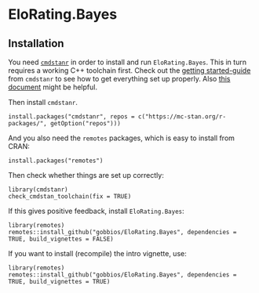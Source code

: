 # EloRating.Bayes

## Installation

You need [`cmdstanr`](https://mc-stan.org/cmdstanr/) in order to install and run `EloRating.Bayes`. 
This in turn requires a working C++ toolchain first. 
Check out the [getting started-guide](https://mc-stan.org/cmdstanr/articles/cmdstanr.html) from `cmdstanr` to see how to get everything set up properly. 
Also [this document](https://mc-stan.org/docs/cmdstan-guide/cmdstan-installation.html#cpp-toolchain) might be helpful.

Then install `cmdstanr`.

```
install.packages("cmdstanr", repos = c("https://mc-stan.org/r-packages/", getOption("repos")))
```

And you also need the `remotes` packages, which is easy to install from CRAN:

```
install.packages("remotes")
```

Then check whether things are set up correctly:

```
library(cmdstanr)
check_cmdstan_toolchain(fix = TRUE)
```

If this gives positive feedback, install `EloRating.Bayes`:

```
library(remotes)
remotes::install_github("gobbios/EloRating.Bayes", dependencies = TRUE, build_vignettes = FALSE)
```


If you want to install (recompile) the intro vignette, use:

```
library(remotes)
remotes::install_github("gobbios/EloRating.Bayes", dependencies = TRUE, build_vignettes = TRUE)
```


